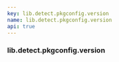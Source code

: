 ```yaml
---
key: lib.detect.pkgconfig.version
name: lib.detect.pkgconfig.version
api: true
---
```


### lib.detect.pkgconfig.version

